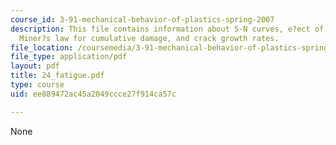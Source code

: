 ```yaml
---
course_id: 3-91-mechanical-behavior-of-plastics-spring-2007
description: This file contains information about S-N curves, e?ect of mean load,
  Miner?s law for cumulative damage, and crack growth rates.
file_location: /coursemedia/3-91-mechanical-behavior-of-plastics-spring-2007/ee889472ac45a2049ccce27f914ca57c_24_fatigue.pdf
file_type: application/pdf
layout: pdf
title: 24_fatigue.pdf
type: course
uid: ee889472ac45a2049ccce27f914ca57c

---
```

None